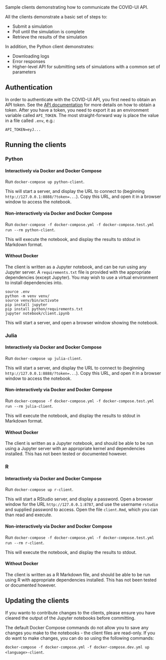 Sample clients demonstrating how to communicate the COVID-UI API.

All the clients demonstrate a basic set of steps to:

* Submit a simulation
* Poll until the simulation is complete
* Retrieve the results of the simulation

In addition, the Python client demonstrates:

* Downloading logs
* Error responses
* Higher-level API for submitting sets of simulations with a common set of parameters

## Authentication

In order to authenticate with the COVID-UI API, you first need to obtain an API token.
See the [API documentation](https://covid-modelling-stg.epcc.ed.ac.uk/apidoc) for more details on how to obtain a token.
After you have a token, you need to export it as an environment variable called `API_TOKEN`.
The most straight-forward way is place the value in a file called `.env`, e.g.:

```
API_TOKEN=eyJ...
```

## Running the clients

### Python

#### Interactively via Docker and Docker Compose

Run `docker-compose up python-client`.

This will start a server, and display the URL to connect to (beginning `http://127.0.0.1:8888/?token=...`).
Copy this URL, and open it in a browser window to access the notebook.

#### Non-interactively via Docker and Docker Compose

Run `docker-compose -f docker-compose.yml -f docker-compose.test.yml run --rm python-client`.

This will execute the notebook, and display the results to stdout in Markdown format.

#### Without Docker

The client is written as a Jupyter notebook, and can be run using any Jupyter server.
A `requirements.txt` file is provided with the appropriate dependencies (except Jupyter).
You may wish to use a virtual environment to install dependencies into.

```
source .env
python -m venv venv/
source venv/bin/activate
pip install jupyter
pip install python/requirements.txt
jupyter notebook/client.ipynb
```

This will start a server, and open a browser window showing the notebook.

### Julia

#### Interactively via Docker and Docker Compose

Run `docker-compose up julia-client`.

This will start a server, and display the URL to connect to (beginning `http://127.0.0.1:8888/?token=...`).
Copy this URL, and open it in a browser window to access the notebook.

#### Non-interactively via Docker and Docker Compose

Run `docker-compose -f docker-compose.yml -f docker-compose.test.yml run --rm julia-client`.

This will execute the notebook, and display the results to stdout in Markdown format.

#### Without Docker

The client is written as a Jupyter notebook, and should be able to be run using a Jupyter server with an appropriate kernel and dependencies installed.
This has not been tested or documented however.

### R

#### Interactively via Docker and Docker Compose

Run `docker-compose up r-client`.

This will start a RStudio server, and display a password.
Open a browser window for the URL `http://127.0.0.1:8787`, and use the username `rstudio` and supplied password to access.
Open the file `client.Rmd`, which you can than read and execute.

#### Non-interactively via Docker and Docker Compose

Run `docker-compose -f docker-compose.yml -f docker-compose.test.yml run --rm r-client`.

This will execute the notebook, and display the results to stdout.

#### Without Docker

The client is written as a R Markdown file, and should be able to be run using R with appropriate dependencies installed.
This has not been tested or documented however.

## Updating the clients

If you wanto to contribute changes to the clients, please ensure you have cleared the output of the Jupyter notebooks before committing.

The default Docker Compose commands do not allow you to save any changes you make to the notebooks - the client files are read-only.
If you do want to make changes, you can do so using the following commands:

`docker-compose -f docker-compose.yml -f docker-compose.dev.yml up <language>-client`.
